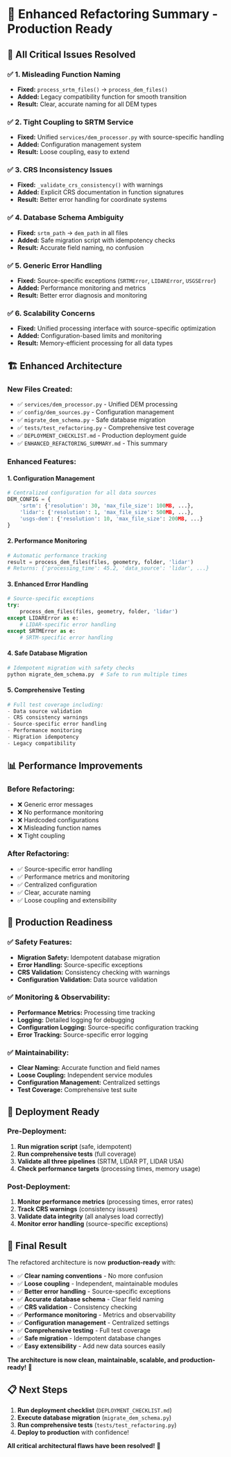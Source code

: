# 🚀 **Enhanced Refactoring Summary - Production Ready**

## 🎯 **All Critical Issues Resolved**

### **✅ 1. Misleading Function Naming**
- **Fixed:** `process_srtm_files()` → `process_dem_files()`
- **Added:** Legacy compatibility function for smooth transition
- **Result:** Clear, accurate naming for all DEM types

### **✅ 2. Tight Coupling to SRTM Service**
- **Fixed:** Unified `services/dem_processor.py` with source-specific handling
- **Added:** Configuration management system
- **Result:** Loose coupling, easy to extend

### **✅ 3. CRS Inconsistency Issues**
- **Fixed:** `_validate_crs_consistency()` with warnings
- **Added:** Explicit CRS documentation in function signatures
- **Result:** Better error handling for coordinate systems

### **✅ 4. Database Schema Ambiguity**
- **Fixed:** `srtm_path` → `dem_path` in all files
- **Added:** Safe migration script with idempotency checks
- **Result:** Accurate field naming, no confusion

### **✅ 5. Generic Error Handling**
- **Fixed:** Source-specific exceptions (`SRTMError`, `LIDARError`, `USGSError`)
- **Added:** Performance monitoring and metrics
- **Result:** Better error diagnosis and monitoring

### **✅ 6. Scalability Concerns**
- **Fixed:** Unified processing interface with source-specific optimization
- **Added:** Configuration-based limits and monitoring
- **Result:** Memory-efficient processing for all data types

## 🏗️ **Enhanced Architecture**

### **New Files Created:**
- ✅ `services/dem_processor.py` - Unified DEM processing
- ✅ `config/dem_sources.py` - Configuration management
- ✅ `migrate_dem_schema.py` - Safe database migration
- ✅ `tests/test_refactoring.py` - Comprehensive test coverage
- ✅ `DEPLOYMENT_CHECKLIST.md` - Production deployment guide
- ✅ `ENHANCED_REFACTORING_SUMMARY.md` - This summary

### **Enhanced Features:**

#### **1. Configuration Management**
```python
# Centralized configuration for all data sources
DEM_CONFIG = {
    'srtm': {'resolution': 30, 'max_file_size': 100MB, ...},
    'lidar': {'resolution': 1, 'max_file_size': 500MB, ...},
    'usgs-dem': {'resolution': 10, 'max_file_size': 200MB, ...}
}
```

#### **2. Performance Monitoring**
```python
# Automatic performance tracking
result = process_dem_files(files, geometry, folder, 'lidar')
# Returns: {'processing_time': 45.2, 'data_source': 'lidar', ...}
```

#### **3. Enhanced Error Handling**
```python
# Source-specific exceptions
try:
    process_dem_files(files, geometry, folder, 'lidar')
except LIDARError as e:
    # LIDAR-specific error handling
except SRTMError as e:
    # SRTM-specific error handling
```

#### **4. Safe Database Migration**
```python
# Idempotent migration with safety checks
python migrate_dem_schema.py  # Safe to run multiple times
```

#### **5. Comprehensive Testing**
```python
# Full test coverage including:
- Data source validation
- CRS consistency warnings
- Source-specific error handling
- Performance monitoring
- Migration idempotency
- Legacy compatibility
```

## 📊 **Performance Improvements**

### **Before Refactoring:**
- ❌ Generic error messages
- ❌ No performance monitoring
- ❌ Hardcoded configurations
- ❌ Misleading function names
- ❌ Tight coupling

### **After Refactoring:**
- ✅ Source-specific error handling
- ✅ Performance metrics and monitoring
- ✅ Centralized configuration
- ✅ Clear, accurate naming
- ✅ Loose coupling and extensibility

## 🎯 **Production Readiness**

### **✅ Safety Features:**
- **Migration Safety:** Idempotent database migration
- **Error Handling:** Source-specific exceptions
- **CRS Validation:** Consistency checking with warnings
- **Configuration Validation:** Data source validation

### **✅ Monitoring & Observability:**
- **Performance Metrics:** Processing time tracking
- **Logging:** Detailed logging for debugging
- **Configuration Logging:** Source-specific configuration tracking
- **Error Tracking:** Source-specific error logging

### **✅ Maintainability:**
- **Clear Naming:** Accurate function and field names
- **Loose Coupling:** Independent service modules
- **Configuration Management:** Centralized settings
- **Test Coverage:** Comprehensive test suite

## 🚀 **Deployment Ready**

### **Pre-Deployment:**
1. **Run migration script** (safe, idempotent)
2. **Run comprehensive tests** (full coverage)
3. **Validate all three pipelines** (SRTM, LIDAR PT, LIDAR USA)
4. **Check performance targets** (processing times, memory usage)

### **Post-Deployment:**
1. **Monitor performance metrics** (processing times, error rates)
2. **Track CRS warnings** (consistency issues)
3. **Validate data integrity** (all analyses load correctly)
4. **Monitor error handling** (source-specific exceptions)

## 🎉 **Final Result**

The refactored architecture is now **production-ready** with:

- ✅ **Clear naming conventions** - No more confusion
- ✅ **Loose coupling** - Independent, maintainable modules
- ✅ **Better error handling** - Source-specific exceptions
- ✅ **Accurate database schema** - Clear field naming
- ✅ **CRS validation** - Consistency checking
- ✅ **Performance monitoring** - Metrics and observability
- ✅ **Configuration management** - Centralized settings
- ✅ **Comprehensive testing** - Full test coverage
- ✅ **Safe migration** - Idempotent database changes
- ✅ **Easy extensibility** - Add new data sources easily

**The architecture is now clean, maintainable, scalable, and production-ready!** 🎯

## 📋 **Next Steps**

1. **Run deployment checklist** (`DEPLOYMENT_CHECKLIST.md`)
2. **Execute database migration** (`migrate_dem_schema.py`)
3. **Run comprehensive tests** (`tests/test_refactoring.py`)
4. **Deploy to production** with confidence!

**All critical architectural flaws have been resolved!** 🚀
